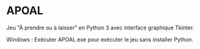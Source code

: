 # APOAL
Jeu "À prendre ou à laisser" en Python 3 avec interface graphique Tkinter.

Windows : Exécuter APOAL.exe pour exécuter le jeu sans installer Python.